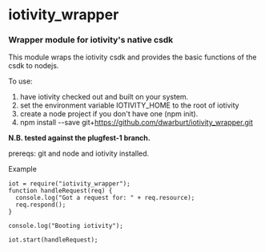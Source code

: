 iotivity_wrapper
=============
### Wrapper module for iotivity's native csdk

This module wraps the iotivity csdk and provides the basic functions
of the csdk to nodejs.

To use: 

1. have iotivity checked out and built on your system.
2. set the environment variable IOTIVITY_HOME to the root of iotivity
3. create a node project if you don't have one (npm init).
4. npm install --save git+https://github.com/dwarburt/iotivity_wrapper.git

**N.B. tested against the plugfest-1 branch.**

prereqs: git and node and iotivity installed.


Example

    iot = require("iotivity_wrapper");
    function handleRequest(req) {
      console.log("Got a request for: " + req.resource);
      req.respond();
    }

    console.log("Booting iotivity");

    iot.start(handleRequest);


